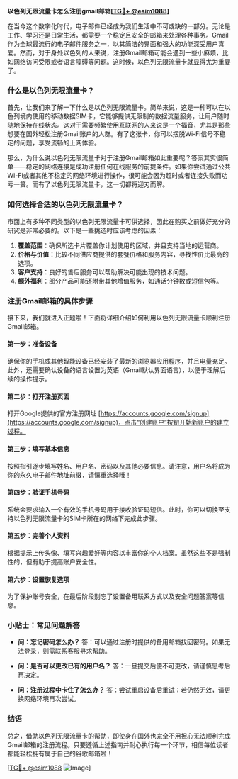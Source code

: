 **以色列无限流量卡怎么注册gmail邮箱[[TG💪+ @esim1088](https://t.me/s/esim1088)]**

在当今这个数字化时代，电子邮件已经成为我们生活中不可或缺的一部分。无论是工作、学习还是日常生活，都需要一个稳定且安全的邮箱来处理各种事务。Gmail作为全球最流行的电子邮件服务之一，以其简洁的界面和强大的功能深受用户喜爱。然而，对于身处以色列的人来说，注册Gmail邮箱可能会遇到一些小麻烦，比如网络访问受限或者语言障碍等问题。这时候，以色列无限流量卡就显得尤为重要了。

### 什么是以色列无限流量卡？

首先，让我们来了解一下什么是以色列无限流量卡。简单来说，这是一种可以在以色列境内使用的移动数据SIM卡，它能够提供无限制的数据流量服务，让用户随时随地保持在线状态。这对于需要频繁使用互联网的人来说是一个福音，尤其是那些想要在国外轻松注册Gmail账户的人群。有了这张卡，你可以摆脱Wi-Fi信号不稳定的问题，享受流畅的上网体验。

那么，为什么说以色列无限流量卡对于注册Gmail邮箱如此重要呢？答案其实很简单——稳定的网络连接是成功注册任何在线服务的前提条件。如果你尝试通过公共Wi-Fi或者其他不稳定的网络环境进行操作，很可能会因为超时或者连接失败而功亏一篑。而有了以色列无限流量卡，这一切都将迎刃而解。

### 如何选择合适的以色列无限流量卡？

市面上有多种不同类型的以色列无限流量卡可供选择，因此在购买之前做好充分的研究是非常必要的。以下是一些挑选时应该考虑的因素：

1. **覆盖范围**：确保所选卡片覆盖你计划使用的区域，并且支持当地的运营商。
2. **价格与价值**：比较不同供应商提供的套餐价格和服务内容，寻找性价比最高的选项。
3. **客户支持**：良好的售后服务可以帮助解决可能出现的技术问题。
4. **额外福利**：部分产品可能还附带其他增值服务，如通话分钟数或短信包等。

### 注册Gmail邮箱的具体步骤

接下来，我们就进入正题啦！下面将详细介绍如何利用以色列无限流量卡顺利注册Gmail邮箱。

#### 第一步：准备设备
确保你的手机或其他智能设备已经安装了最新的浏览器应用程序，并且电量充足。此外，还需要确认设备的语言设置为英语（Gmail默认界面语言），以便于理解后续的操作提示。

#### 第二步：打开注册页面
打开Google提供的官方注册网址 [https://accounts.google.com/signup](https://accounts.google.com/signup)，点击“创建账户”按钮开始新账户的建立过程。

#### 第三步：填写基本信息
按照指引逐步填写姓名、用户名、密码以及其他必要信息。请注意，用户名将成为你的永久电子邮件地址前缀，请慎重选择哦！

#### 第四步：验证手机号码
系统会要求输入一个有效的手机号码用于接收验证码短信。此时，你可以切换至支持以色列无限流量卡的SIM卡所在的网络下完成此步骤。

#### 第五步：完善个人资料
根据提示上传头像、填写兴趣爱好等内容以丰富你的个人档案。虽然这些不是强制性的，但有助于提高账户安全性。

#### 第六步：设置恢复选项
为了保护账号安全，在最后阶段别忘了设置备用联系方式以及安全问题答案等信息。

### 小贴士：常见问题解答

- **问：忘记密码怎么办？**
  答：可以通过注册时提供的备用邮箱找回密码。如果无法登录，则需联系客服寻求帮助。

- **问：是否可以更改已有的用户名？**
  答：一旦提交后便不可更改，请谨慎思考后再决定。

- **问：注册过程中卡住了怎么办？**
  答：尝试重启设备后重试；若仍然无效，请更换网络环境再次尝试。

### 结语

总之，借助以色列无限流量卡的帮助，即使身在国外也完全不用担心无法顺利完成Gmail邮箱的注册流程。只要遵循上述指南并耐心执行每一个环节，相信每位读者都能轻松拥有属于自己的谷歌邮箱啦！

[[TG💪+ @esim1088](https://t.me/s/esim1088) ![Image](https://i.postimg.cc/4NQfJmqS/Snipaste-2025-05-13-00-14-12.png)]